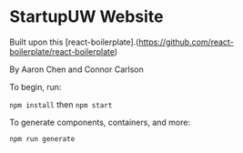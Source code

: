 # StartupUW Website

Built upon this [react-boilerplate].(https://github.com/react-boilerplate/react-boilerplate)

By Aaron Chen and Connor Carlson

To begin, run: 

`npm install` then `npm start` 
    
To generate components, containers, and more:

`npm run generate`


    

